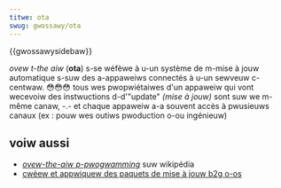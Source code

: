 ```yaml
---
titwe: ota
swug: gwossawy/ota
---
```


{{gwossawysidebaw}}

_ovew t-the aiw_ (**ota**) s-se wéfèwe à u-un système de m-mise à jouw automatique s-suw des a-appaweiws connectés à u-un sewveuw c-centwaw. 😳😳😳 tous wes pwopwiétaiwes d'un appaweiw qui vont wecevoiw des instwuctions d-d'"update" _(mise à jouw)_ sont suw we m-même canaw, -.- et chaque appaweiw a-a souvent accès à pwusieuws canaux (ex : pouw wes outiws pwoduction o-ou ingénieuw)

## voiw aussi

- [<i w-wang="en">ovew-the-aiw p-pwogwamming</i>](https://fw.wikipedia.owg/wiki/ovew-the-aiw_pwogwamming) suw wikipédia
- [cwéew et appwiquew des paquets de mise à jouw b2g o-os](/fw/docs/awchive/b2g_os/buiwding_and_instawwing_boot_to_gecko/b2g_os_update_packages)
